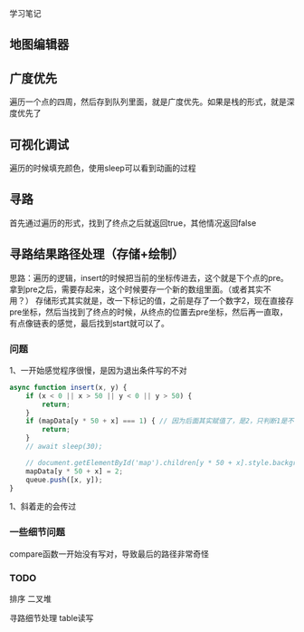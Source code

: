 学习笔记


## 地图编辑器

## 广度优先
遍历一个点的四周，然后存到队列里面，就是广度优先。如果是栈的形式，就是深度优先了

## 可视化调试
遍历的时候填充颜色，使用sleep可以看到动画的过程

## 寻路
首先通过遍历的形式，找到了终点之后就返回true，其他情况返回false

## 寻路结果路径处理（存储+绘制）

思路：遍历的逻辑，insert的时候把当前的坐标传进去，这个就是下个点的pre。
拿到pre之后，需要存起来，这个时候要存一个新的数组里面。（或者其实不用？）
存储形式其实就是，改一下标记的值，之前是存了一个数字2，现在直接存pre坐标，然后当找到了终点的时候，从终点的位置去pre坐标，然后再一直取，有点像链表的感觉，最后找到start就可以了。


### 问题

1、一开始感觉程序很慢，是因为退出条件写的不对

```js
async function insert(x, y) {
    if (x < 0 || x > 50 || y < 0 || y > 50) {
        return;
    }
    if (mapData[y * 50 + x] === 1) { // 因为后面其实赋值了，是2，只判断1是不行的
        return;
    }
    // await sleep(30);

    // document.getElementById('map').children[y * 50 + x].style.backgroundColor = 'lightgreen';
    mapData[y * 50 + x] = 2;
    queue.push([x, y]);
}
```


1、斜着走的会传过


### 一些细节问题

compare函数一开始没有写对，导致最后的路径非常奇怪

### TODO
排序 二叉堆

寻路细节处理 table读写
